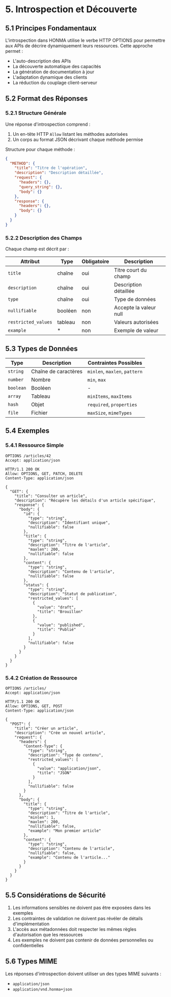 # 5. Introspection et Découverte

## 5.1 Principes Fondamentaux

L'introspection dans HONMA utilise le verbe HTTP OPTIONS pour permettre aux APIs de décrire dynamiquement leurs ressources. Cette approche permet :
- L'auto-description des APIs
- La découverte automatique des capacités
- La génération de documentation à jour
- L'adaptation dynamique des clients
- La réduction du couplage client-serveur

## 5.2 Format des Réponses

### 5.2.1 Structure Générale

Une réponse d'introspection comprend :
1. Un en-tête HTTP `Allow` listant les méthodes autorisées
2. Un corps au format JSON décrivant chaque méthode permise

Structure pour chaque méthode :
```json
{
  "METHOD": {
    "title": "Titre de l'opération",
    "description": "Description détaillée",
    "request": {
      "headers": {},
      "query_string": {},
      "body": {}
    },
    "response": {
      "headers": {},
      "body": {}
    }
  }
}
```

### 5.2.2 Description des Champs

Chaque champ est décrit par :

Attribut | Type | Obligatoire | Description
---------|------|-------------|-------------
`title` | chaîne | oui | Titre court du champ
`description` | chaîne | oui | Description détaillée
`type` | chaîne | oui | Type de données
`nullifiable` | booléen | non | Accepte la valeur null
`restricted_values` | tableau | non | Valeurs autorisées
`example` | * | non | Exemple de valeur

## 5.3 Types de Données

Type | Description | Contraintes Possibles
-----|-------------|--------------------
`string` | Chaîne de caractères | `minlen`, `maxlen`, `pattern`
`number` | Nombre | `min`, `max`
`boolean` | Booléen | -
`array` | Tableau | `minItems`, `maxItems`
`hash` | Objet | `required`, `properties`
`file` | Fichier | `maxSize`, `mimeTypes`

## 5.4 Exemples

### 5.4.1 Ressource Simple

```http
OPTIONS /articles/42
Accept: application/json

HTTP/1.1 200 OK
Allow: OPTIONS, GET, PATCH, DELETE
Content-Type: application/json

{
  "GET": {
    "title": "Consulter un article",
    "description": "Récupère les détails d'un article spécifique",
    "response": {
      "body": {
        "id": {
          "type": "string",
          "description": "Identifiant unique",
          "nullifiable": false
        },
        "title": {
          "type": "string",
          "description": "Titre de l'article",
          "maxlen": 200,
          "nullifiable": false
        },
        "content": {
          "type": "string",
          "description": "Contenu de l'article",
          "nullifiable": false
        },
        "status": {
          "type": "string",
          "description": "Statut de publication",
          "restricted_values": [
            {
              "value": "draft",
              "title": "Brouillon"
            },
            {
              "value": "published",
              "title": "Publié"
            }
          ],
          "nullifiable": false
        }
      }
    }
  }
}
```

### 5.4.2 Création de Ressource

```http
OPTIONS /articles/
Accept: application/json

HTTP/1.1 200 OK
Allow: OPTIONS, GET, POST
Content-Type: application/json

{
  "POST": {
    "title": "Créer un article",
    "description": "Crée un nouvel article",
    "request": {
      "headers": {
        "Content-Type": {
          "type": "string",
          "description": "Type de contenu",
          "restricted_values": [
            {
              "value": "application/json",
              "title": "JSON"
            }
          ],
          "nullifiable": false
        }
      },
      "body": {
        "title": {
          "type": "string",
          "description": "Titre de l'article",
          "minlen": 1,
          "maxlen": 200,
          "nullifiable": false,
          "example": "Mon premier article"
        },
        "content": {
          "type": "string",
          "description": "Contenu de l'article",
          "nullifiable": false,
          "example": "Contenu de l'article..."
        }
      }
    }
  }
}
```

## 5.5 Considérations de Sécurité

1. Les informations sensibles ne doivent pas être exposées dans les exemples
2. Les contraintes de validation ne doivent pas révéler de détails d'implémentation
3. L'accès aux métadonnées doit respecter les mêmes règles d'autorisation que les ressources
4. Les exemples ne doivent pas contenir de données personnelles ou confidentielles

## 5.6 Types MIME

Les réponses d'introspection doivent utiliser un des types MIME suivants :
- `application/json`
- `application/vnd.honma+json`
